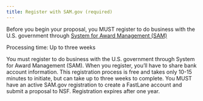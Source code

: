 ```yaml
---
title: Register with SAM.gov (required)
---
```

Before you begin your proposal, you MUST register to do business with the U.S. government through [System for Award Management (SAM)](https://www.sam.gov/portal/SAM/##11#1#1)

Processing time: Up to three weeks

You must register to do business with the U.S. government through System for Award Management (SAM). When you register, you’ll have to share bank account information. This registration process is free and takes only 10-15 minutes to initiate, but can take up to three weeks to complete. You MUST have an active SAM.gov registration to create a FastLane account and submit a proposal to NSF. Registration expires after one year.
